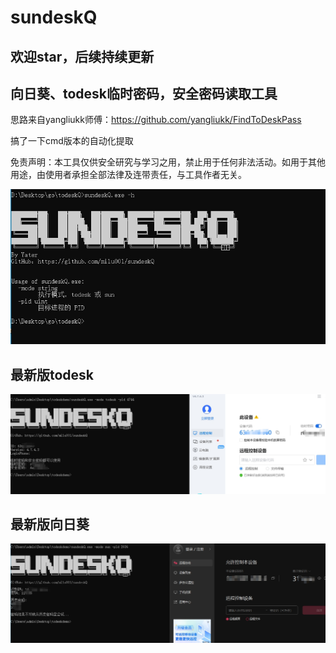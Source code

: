 # sundeskQ
## 欢迎star，后续持续更新
## 向日葵、todesk临时密码，安全密码读取工具

思路来自yangliukk师傅：https://github.com/yangliukk/FindToDeskPass

搞了一下cmd版本的自动化提取

免责声明：本工具仅供安全研究与学习之用，禁止用于任何非法活动。如用于其他用途，由使用者承担全部法律及连带责任，与工具作者无关。

![image](/help.png)

## 最新版todesk
![image](/todesk.png)

## 最新版向日葵
![image](/sun.png)
